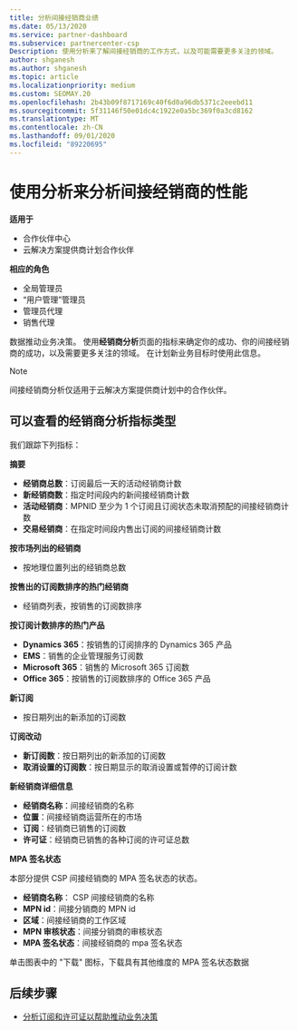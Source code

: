```yaml
---
title: 分析间接经销商业绩
ms.date: 05/13/2020
ms.service: partner-dashboard
ms.subservice: partnercenter-csp
Description: 使用分析来了解间接经销商的工作方式，以及可能需要更多关注的领域。
author: shganesh
ms.author: shganesh
ms.topic: article
ms.localizationpriority: medium
ms.custom: SEOMAY.20
ms.openlocfilehash: 2b43b09f8717169c40f6d0a96db5371c2eeebd11
ms.sourcegitcommit: 5f31146f50e01dc4c1922e0a5bc369f0a3cd8162
ms.translationtype: MT
ms.contentlocale: zh-CN
ms.lasthandoff: 09/01/2020
ms.locfileid: "89220695"
---
```

# <a name="use-analytics-to-analyze-performance-of-your-indirect-resellers"></a>使用分析来分析间接经销商的性能

**适用于**

- 合作伙伴中心
- 云解决方案提供商计划合作伙伴

**相应的角色**

- 全局管理员
- “用户管理”管理员
- 管理员代理
- 销售代理

数据推动业务决策。 使用**经销商分析**页面的指标来确定你的成功、你的间接经销商的成功，以及需要更多关注的领域。 在计划新业务目标时使用此信息。

> [!NOTE]
> 间接经销商分析仅适用于云解决方案提供商计划中的合作伙伴。

## <a name="types-of-reseller-analytics-metrics-you-can-view"></a>可以查看的经销商分析指标类型

我们跟踪下列指标：

**摘要**  
 - **经销商总数**：订阅最后一天的活动经销商计数  
 - **新经销商数**：指定时间段内的新间接经销商计数  
 - **活动经销商**：MPNID 至少为 1 个订阅且订阅状态未取消预配的间接经销商计数  
 - **交易经销商**：在指定时间段内售出订阅的间接经销商计数  

**按市场列出的经销商**  
 - 按地理位置列出的经销商总数  

**按售出的订阅数排序的热门经销商**
 - 经销商列表，按销售的订阅数排序  

**按订阅计数排序的热门产品**  
 - **Dynamics 365**：按销售的订阅排序的 Dynamics 365 产品  
 - **EMS**：销售的企业管理服务订阅数  
 - **Microsoft 365**：销售的 Microsoft 365 订阅数  
 - **Office 365**：按销售的订阅数排序的 Office 365 产品  

**新订阅**  
 - 按日期列出的新添加的订阅数  

**订阅改动**  
 - **新订阅数**：按日期列出的新添加的订阅数  
 - **取消设置的订阅数**：按日期显示的取消设置或暂停的订阅计数  

**新经销商详细信息**  
 - **经销商名称**：间接经销商的名称  
 - **位置**：间接经销商运营所在的市场  
 - **订阅**：经销商已销售的订阅数  
 - **许可证**：经销商已销售的各种订阅的许可证总数  

**MPA 签名状态**

本部分提供 CSP 间接经销商的 MPA 签名状态的状态。

 - **经销商名称**： CSP 间接经销商的名称
 - **MPN id**：间接分销商的 MPN id
 - **区域**：间接经销商的工作区域
 - **MPN 审核状态**：间接分销商的审核状态
 - **MPA 签名状态**：间接经销商的 mpa 签名状态

单击图表中的 "下载" 图标，下载具有其他维度的 MPA 签名状态数据
  
## <a name="next-steps"></a>后续步骤

- [分析订阅和许可证以帮助推动业务决策](analyze-subscriptions-licenses.md)